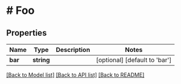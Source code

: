 # # Foo

## Properties

Name | Type | Description | Notes
------------ | ------------- | ------------- | -------------
**bar** | **string** |  | [optional] [default to 'bar']

[[Back to Model list]](../../README.md#documentation-for-models) [[Back to API list]](../../README.md#documentation-for-api-endpoints) [[Back to README]](../../README.md)


